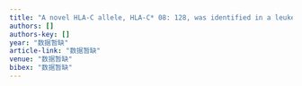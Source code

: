 ```yaml
---
title: "A novel HLA-C allele, HLA-C* 08: 128, was identified in a leukemia patient by polymerase chain reaction sequence-based typing."
authors: []
authors-key: []
year: "数据暂缺"
article-link: "数据暂缺"
venue: "数据暂缺"
bibex: "数据暂缺"
---
```


